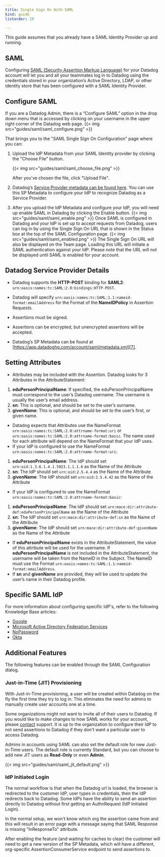 ```yaml
---
title: Single Sign On With SAML
kind: guide
listorder: 19

---
```

This guide assumes that you already have a SAML Identity Provider up and running.

## SAML

Configuring [SAML (Security Assertion Markup Language)](http://en.wikipedia.org/wiki/Security_Assertion_Markup_Language) for your Datadog account will let you and all your teammates log in to Datadog using the credentials stored in your organization’s Active Directory, LDAP, or other identity store that has been configured with a SAML Identity Provider.

## Configure SAML

If you are a Datadog Admin, there is a “Configure SAML” option in the drop down menu that is accessed by clicking on your username in the upper right corner of the Datadog web page.
{{< img src="guides/saml/saml_configure.png" >}}

That brings you to the "SAML Single Sign On Configuration" page where you can:

1.  Upload the IdP Metadata from your SAML Identity provider by clicking the "Choose File" button.

    {{< img src="guides/saml/saml_choose_file.png" >}}

    After you've chosen the file, click "Upload File".

2. Datadog’s [Service Provider metadata can be found here](https://app.datadoghq.com/account/saml/metadata.xml). You can use this SP Metadata to configure your IdP to recognize Datadog as a Service Provider.
3. After you upload the IdP Metadata and configure your IdP, you will need up enable SAML in Datadog by clicking the Enable button.
{{< img src="guides/saml/saml_enable.png" >}}
Once SAML is configured in Datadog and your IdP is set up to accept requests from Datadog, users can log in by using the Single Sign On URL that is shown in the Status box at the top of the SAML Configuration page.
{{< img src="guides/saml/saml_enabled.png" >}}
The Single Sign On URL will also be displayed on the Team page. Loading this URL will initiate a SAML authentication against your IdP. Please note that the URL will not be displayed until SAML is enabled for your account.

   [4]: https://app.datadoghq.com/account/saml/metadata.xml

## Datadog Service Provider Details


* Datadog supports the **HTTP-POST** binding for **SAML2**:
`urn:oasis:names:tc:SAML:2.0:bindings:HTTP-POST`.
* Datadog will specify `urn:oasis:names:tc:SAML:1.1:nameid-format:emailAddress` for the Format of the **NameIDPolicy** in Assertion Requests.
* Assertions must be signed.
* Assertions can be encrypted, but unencrypted assertions will be accepted.
* Datadog’s SP Metadata can be found at [https://app.datadoghq.com/account/saml/metadata.xml][7].

   [7]: https://app.datadoghq.com/account/saml/metadata.xml

##  Setting Attributes


* Attributes may be included with the Assertion. Datadog looks for 3 Attributes in the AttributeStatement:
1. **eduPersonPrincipalName**: If specified, the eduPersonPrincipalName must correspond to the user’s Datadog username. The username is usually the user’s email address.
2. **sn**: This is optional, and should be set to the user’s surname.
3. **givenName**: This is optional, and should be set to the user’s first, or given name.
* Datadog expects that Attributes use the NameFormat
`urn:oasis:names:tc:SAML:2.0:attrname-format:uri` or `urn:oasis:names:tc:SAML:2.0:attrname-format:basic`. The name used for each attribute will depend on the NameFormat that your IdP uses.
* If your IdP is configured to use the NameFormat `urn:oasis:names:tc:SAML:2.0:attrname-format:uri`:
1. **eduPersonPrincipalName**: The IdP should set `urn:oid:1.3.6.1.4.1.5923.1.1.1.6` as the Name of the Attribute
2. **sn**: The IdP should set `urn:oid:2.5.4.4` as the Name of the Attribute
3. **givenName**: The IdP should set `urn:oid:2.5.4.42` as the Name of the Attribute
* If your IdP is configured to use the NameFormat `urn:oasis:names:tc:SAML:2.0:attrname-format:basic`:
1. **eduPersonPrincipalName**: The IdP should set `urn:mace:dir:attribute-def:eduPersonPrincipalName` as the Name of the Attribute
2. **sn**: The IdP should set `urn:mace:dir:attribute-def:sn` as the Name of the Attribute
3. **givenName**: The IdP should set `urn:mace:dir:attribute-def:givenName` as the Name of the Attribute
* If **eduPersonPrincipalName** exists in the AttributeStatement, the value of this attribute will be used for the username. If **eduPersonPrincipalName** is not included in the AttributeStatement, the username will be taken from the NameID in the Subject. The NameID must use the Format `urn:oasis:names:tc:SAML:1.1:nameid-format:emailAddress`.
* If **sn** and **givenName** are provided, they will be used to update the user’s name in their Datadog profile.

## Specific SAML IdP

For more information about configuring specific IdP's, refer to the following Knowledge Base articles:

* [Google](https://help.datadoghq.com/hc/en-us/articles/208139913-How-do-I-configure-Google-as-a-SAML-IdP-)
* [Microsoft Active Directory Federation Services](https://help.datadoghq.com/hc/en-us/articles/207425226-How-do-I-setup-Microsoft-Active-Directory-Federation-Services-as-a-SAML-IdP-)
* [NoPassword](https://help.datadoghq.com/hc/en-us/articles/211023623-How-do-I-configure-NoPassword-as-a-SAML-IdP-)
* [Okta](https://help.datadoghq.com/hc/en-us/articles/210132743-How-do-I-configure-Okta-as-a-SAML-IdP-)


## Additional Features

The following features can be enabled through the SAML Configuration dialog.

### Just-in-Time (JIT) Provisioning 

With Just-in-Time provisioning, a user will be created within Datadog on the fly the first time they try to log in. This eliminates the need for admins to manually create user accounts one at a time.

Some organizations might not want to invite all of their users to Datadog. If you would like to make changes to how SAML works for your account, please [contact](https://docs.datadoghq.com/help/) support. It is up to the organization to configure their IdP to not send assertions to Datadog if they don't want a particular user to access Datadog.

Admins in accounts using SAML can also set the default role for new Just-in-Time users. 
The default role is currently Standard, but you can choose to add new JIT users as **Read-Only** or even **Admin**. 

{{< img src="guides/saml/saml_jit_default.png" >}}


### IdP Initiated Login

The normal workflow is that when the Datadog url is loaded, the browser is redirected to the customer IdP, user types in credentials, then the IdP redirects back to Datadog. Some IdPs have the ability to send an assertion directly to Datadog without first getting an AuthnRequest (IdP Initiated Login).

In the normal setup, we won't know which org the assertion came from and this will result in an error page with a message saying that SAML Response is missing "InResponseTo" attribute.

After enabling the feature (and waiting for caches to clear) the customer will need to get a new version of the SP Metadata, which will have a different, org-specific AssertionConsumerService endpoint to send assertions to.



